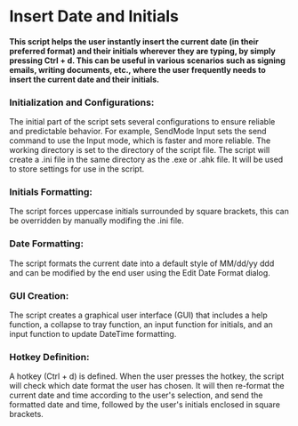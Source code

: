 # Insert Date and Initials

#### This script helps the user instantly insert the current date (in their preferred format) and their initials wherever they are typing, by simply pressing Ctrl + d. This can be useful in various scenarios such as signing emails, writing documents, etc., where the user frequently needs to insert the current date and their initials.

### Initialization and Configurations: 
The initial part of the script sets several configurations to ensure reliable and predictable behavior. For example, SendMode Input sets the send command to use the Input mode, which is faster and more reliable. The working directory is set to the directory of the script file.  The script will create a .ini file in the same directory as the .exe or .ahk file.  It will be used to store settings for use in the script. 

### Initials Formatting: 
The script forces uppercase initials surrounded by square brackets, this can be overridden by manually modifing the .ini file. 

### Date Formatting: 
The script formats the current date into a default style of MM/dd/yy ddd and can be modified by the end user using the Edit Date Format dialog. 

### GUI Creation: 
The script creates a graphical user interface (GUI) that includes a help function, a collapse to tray function, an input function for initials, and an input function to update DateTime formatting. 

### Hotkey Definition: 
A hotkey (Ctrl + d) is defined. When the user presses the hotkey, the script will check which date format the user has chosen. It will then re-format the current date and time according to the user's selection, and send the formatted date and time, followed by the user's initials enclosed in square brackets.
